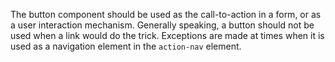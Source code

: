 The button component should be used as the call-to-action in a form, or as a user interaction mechanism. Generally speaking, a button should not be used when a link would do the trick. Exceptions are made at times when it is used as a navigation element in the `action-nav` element.
